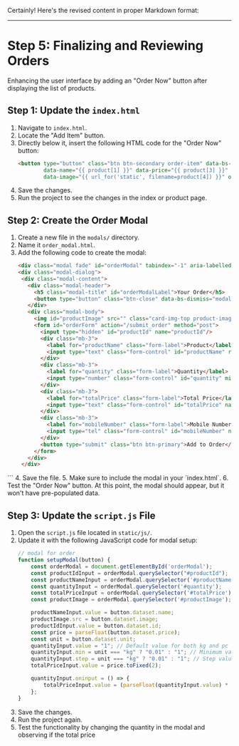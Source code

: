 Certainly! Here's the revised content in proper Markdown format:

---

# Step 5: Finalizing and Reviewing Orders

Enhancing the user interface by adding an "Order Now" button after displaying the list of products.

## Step 1: Update the `index.html`

1. Navigate to `index.html`.
2. Locate the "Add Item" button.
3. Directly below it, insert the following HTML code for the "Order Now" button:
   ```html
   <button type="button" class="btn btn-secondary order-item" data-bs-toggle="modal" data-bs-target="#orderModal"
           data-name="{{ product[1] }}" data-price="{{ product[3] }}" data-unit="{{ product[2] }}"
           data-image="{{ url_for('static', filename=product[4]) }}" onclick="setupModal(this)">Order Item</button>
   ```
4. Save the changes.
5. Run the project to see the changes in the index or product page.

## Step 2: Create the Order Modal

1. Create a new file in the `modals/` directory.
2. Name it `order_modal.html`.
3. Add the following code to create the modal:
   ```html
   <div class="modal fade" id="orderModal" tabindex="-1" aria-labelledby="orderModalLabel" aria-hidden="true">
   <div class="modal-dialog">
    <div class="modal-content">
      <div class="modal-header">
        <h5 class="modal-title" id="orderModalLabel">Your Order</h5>
        <button type="button" class="btn-close" data-bs-dismiss="modal" aria-label="Close"></button>
      </div>
      <div class="modal-body">
        <img id="productImage" src="" class="card-img-top product-image" alt="Product Image"/>
        <form id="orderForm" action="/submit_order" method="post">
          <input type="hidden" id="productId" name="productId"/>
          <div class="mb-3">
            <label for="productName" class="form-label">Product</label>
            <input type="text" class="form-control" id="productName" readonly/>
          </div>
          <div class="mb-3">
            <label for="quantity" class="form-label">Quantity</label>
            <input type="number" class="form-control" id="quantity" min="1" step="1" value="1" name="quantity"/>
          </div>
          <div class="mb-3">
            <label for="totalPrice" class="form-label">Total Price</label>
            <input type="text" class="form-control" id="totalPrice" name="totalPrice" readonly/>
          </div>
          <div class="mb-3">
            <label for="mobileNumber" class="form-label">Mobile Number</label>
            <input type="tel" class="form-control" id="mobileNumber" name="mobileNumber" pattern="\d*"/>
          </div>
          <button type="submit" class="btn btn-primary">Add to Order</button>
        </form>
      </div>
    </div>
  </div>
</div>
   ```
4. Save the file.
5. Make sure to include the modal in your `index.html`.
6. Test the "Order Now" button. At this point, the modal should appear, but it won't have pre-populated data.

## Step 3: Update the `script.js` File

1. Open the `script.js` file located in `static/js/`.
2. Update it with the following JavaScript code for modal setup:
   ```javascript
   // modal for order
   function setupModal(button) {
       const orderModal = document.getElementById('orderModal');
       const productIdInput = orderModal.querySelector("#productId");
       const productNameInput = orderModal.querySelector('#productName');
       const quantityInput = orderModal.querySelector('#quantity');
       const totalPriceInput = orderModal.querySelector('#totalPrice');
       const productImage = orderModal.querySelector('#productImage');

       productNameInput.value = button.dataset.name;
       productImage.src = button.dataset.image;
       productIdInput.value = button.dataset.id;
       const price = parseFloat(button.dataset.price);
       const unit = button.dataset.unit;
       quantityInput.value = "1"; // Default value for both kg and pc
       quantityInput.min = unit === "kg" ? "0.01" : "1"; // Minimum value based on unit
       quantityInput.step = unit === "kg" ? "0.01" : "1"; // Step value based on unit
       totalPriceInput.value = price.toFixed(2);

       quantityInput.oninput = () => {
           totalPriceInput.value = (parseFloat(quantityInput.value) * price).toFixed(2);
       };
   }
   ```
3. Save the changes.
4. Run the project again.
5. Test the functionality by changing the quantity in the modal and observing if the total price
